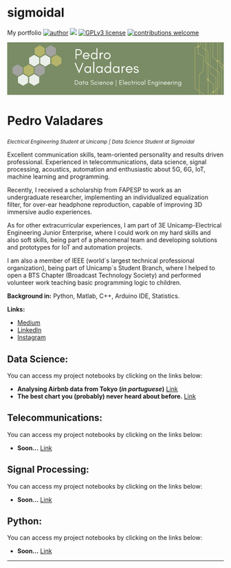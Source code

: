 # sigmoidal
My portfolio
[![author](https://img.shields.io/badge/author-pedrovaladares-red.svg)](https://www.linkedin.com/in/valadares-pedro/) [![](https://img.shields.io/badge/python-3.7+-blue.svg)](https://www.python.org/downloads/release/python-365/) [![GPLv3 license](https://img.shields.io/badge/License-GPLv3-blue.svg)](http://perso.crans.org/besson/LICENSE.html) [![contributions welcome](https://img.shields.io/badge/contributions-welcome-brightgreen.svg?style=flat)](https://github.com/Pedro1-21GW/sigmoidal)
<p align="center">
  <img src="https://raw.githubusercontent.com/Pedro1-21GW/sigmoidal/main/banner_atualizado.png" >
</p>

# Pedro Valadares
<sub>*Electrical Engineering Student at Unicamp | Data Science Student at Sigmoidal* </sub>

Excellent communication skills, team-oriented personality and results driven professional. Experienced in telecommunications, data science, signal processing, acoustics, automation and enthusiastic about 5G, 6G, IoT, machine learning and programming.

Recently, I received a scholarship from FAPESP to work as an undergraduate researcher, implementing an individualized equalization filter, for over-ear headphone reproduction, capable of improving 3D immersive audio experiences.

As for other extracurricular experiences, I am part of 3E Unicamp-Electrical Engineering Junior Enterprise, where I could work on my hard skills and also soft skills, being part of a phenomenal team and developing solutions and prototypes for IoT and automation projects.

I am also a member of IEEE (world´s largest technical professional organization), being part of Unicamp´s Student Branch, where I helped to open a BTS Chapter (Broadcast Technology Society) and performed volunteer work teaching basic programming logic to children.

**Background in:** Python, Matlab, C++, Arduino IDE, Statistics.

**Links:**
* [Medium](https://medium.com/@peubene)
* [LinkedIn](https://www.linkedin.com/in/valadares-pedro/)
* [Instagram](https://www.instagram.com/peuvala/?hl=pt-br)


## Data Science:
You can access my project notebooks by clicking on the links below:
* **Analysing Airbnb data from Tokyo (*in portuguese*)** [Link](https://colab.research.google.com/drive/1nqKA3NH9E9FLOV1FMio_SgNnAroDHi2X?usp=sharing)
* **The best chart you (probably) never heard about before.** [Link](https://colab.research.google.com/drive/10JI7ZE5EISXPpI2NUkYITsMIuB_KaxQG?usp=sharing)

## Telecommunications:
You can access my project notebooks by clicking on the links below:
* **Soon...** [Link]()


## Signal Processing:
You can access my project notebooks by clicking on the links below:
* **Soon...** [Link]()

## Python:
You can access my project notebooks by clicking on the links below:
* **Soon...** [Link]()
---




